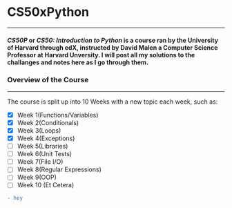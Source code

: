 # **CS50xPython**
---
#### **_CS50P_** or **_CS50: Introduction to Python_** is a course ran by the University of Harvard through edX, instructed by David Malen a Computer Science Professor at Harvard Unversity. I will post all my solutions to the challanges and notes here as I go through them.

### Overview of the Course
---
The course is split up into 10 Weeks with a new topic each week, such as:

- [x] Week 1(Functions/Variables)
- [x] Week 2(Conditionals)
- [x] Week 3(Loops)
- [x] Week 4(Exceptions)
- [ ] Week 5(Libraries)
- [ ] Week 6(Unit Tests)
- [ ] Week 7(File I/O)
- [ ] Week 8(Regular Expressions)
- [ ] Week 9(OOP)
- [ ] Week 10 (Et Cetera)

```diff
- hey
